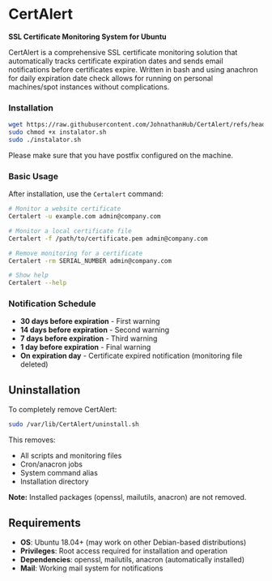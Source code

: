 # CertAlert

**SSL Certificate Monitoring System for Ubuntu**

CertAlert is a comprehensive SSL certificate monitoring solution that automatically tracks certificate expiration dates and sends email notifications before certificates expire. Written in bash and using anachron for daily expiration date check allows for running on personal machines/spot instances without complications.

### Installation

```bash
wget https://raw.githubusercontent.com/JohnathanHub/CertAlert/refs/heads/main/instalator.sh
sudo chmod +x instalator.sh
sudo ./instalator.sh
```
Please make sure that you have postfix configured on the machine.

### Basic Usage

After installation, use the `Certalert` command:

```bash
# Monitor a website certificate
Certalert -u example.com admin@company.com

# Monitor a local certificate file
Certalert -f /path/to/certificate.pem admin@company.com

# Remove monitoring for a certificate
Certalert -rm SERIAL_NUMBER admin@company.com

# Show help
Certalert --help
```
### Notification Schedule

- **30 days before expiration** - First warning
- **14 days before expiration** - Second warning  
- **7 days before expiration** - Third warning
- **1 day before expiration** - Final warning
- **On expiration day** - Certificate expired notification (monitoring file deleted)

## Uninstallation

To completely remove CertAlert:

```bash
sudo /var/lib/CertAlert/uninstall.sh
```

This removes:
- All scripts and monitoring files
- Cron/anacron jobs
- System command alias
- Installation directory

**Note:** Installed packages (openssl, mailutils, anacron) are not removed.

## Requirements

- **OS**: Ubuntu 18.04+ (may work on other Debian-based distributions)
- **Privileges**: Root access required for installation and operation
- **Dependencies**: openssl, mailutils, anacron (automatically installed)
- **Mail**: Working mail system for notifications
